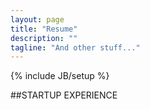 ```yaml
---
layout: page
title: "Resume"
description: ""
tagline: "And other stuff..."
---
```

{% include JB/setup %}

##STARTUP EXPERIENCE